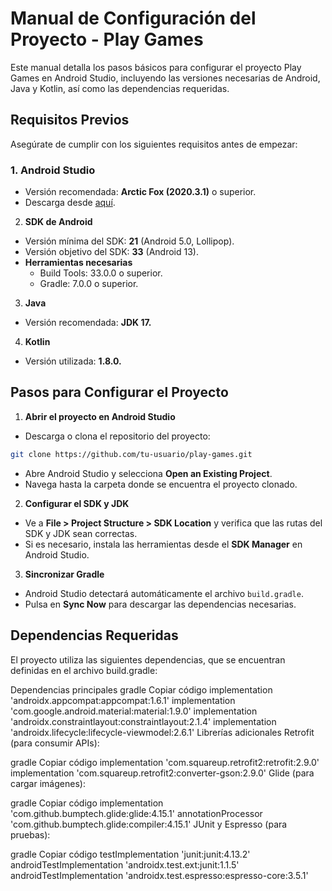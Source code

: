 # Manual de Configuración del Proyecto - Play Games
Este manual detalla los pasos básicos para configurar el proyecto Play Games en Android Studio, incluyendo las versiones necesarias de Android, Java y Kotlin, así como las dependencias requeridas.

## Requisitos Previos
Asegúrate de cumplir con los siguientes requisitos antes de empezar:

### 1. **Android Studio**
- Versión recomendada: **Arctic Fox (2020.3.1)** o superior.
- Descarga desde [aquí](https://developer.android.com/studio?hl=es-419).
2. **SDK de Android**
- Versión mínima del SDK: **21** (Android 5.0, Lollipop).
- Versión objetivo del SDK: **33** (Android 13).
- **Herramientas necesarias**
   - Build Tools: 33.0.0 o superior.
  - Gradle: 7.0.0 o superior.
3. **Java**
- Versión recomendada: **JDK 17.**
4. **Kotlin**
- Versión utilizada: **1.8.0.**

## Pasos para Configurar el Proyecto
1. **Abrir el proyecto en Android Studio**
  - Descarga o clona el repositorio del proyecto:
  ````bash
  git clone https://github.com/tu-usuario/play-games.git
  ````
  - Abre Android Studio y selecciona **Open an Existing Project**.
  - Navega hasta la carpeta donde se encuentra el proyecto clonado.

2. **Configurar el SDK y JDK**
  - Ve a **File > Project Structure > SDK Location** y verifica que las rutas del SDK y JDK sean correctas.
  - Si es necesario, instala las herramientas desde el **SDK Manager** en Android Studio.

3. **Sincronizar Gradle**
- Android Studio detectará automáticamente el archivo `build.gradle`.
- Pulsa en **Sync Now** para descargar las dependencias necesarias.

## Dependencias Requeridas
El proyecto utiliza las siguientes dependencias, que se encuentran definidas en el archivo build.gradle:

Dependencias principales
gradle
Copiar código
implementation 'androidx.appcompat:appcompat:1.6.1'
implementation 'com.google.android.material:material:1.9.0'
implementation 'androidx.constraintlayout:constraintlayout:2.1.4'
implementation 'androidx.lifecycle:lifecycle-viewmodel:2.6.1'
Librerías adicionales
Retrofit (para consumir APIs):

gradle
Copiar código
implementation 'com.squareup.retrofit2:retrofit:2.9.0'
implementation 'com.squareup.retrofit2:converter-gson:2.9.0'
Glide (para cargar imágenes):

gradle
Copiar código
implementation 'com.github.bumptech.glide:glide:4.15.1'
annotationProcessor 'com.github.bumptech.glide:compiler:4.15.1'
JUnit y Espresso (para pruebas):

gradle
Copiar código
testImplementation 'junit:junit:4.13.2'
androidTestImplementation 'androidx.test.ext:junit:1.1.5'
androidTestImplementation 'androidx.test.espresso:espresso-core:3.5.1'
